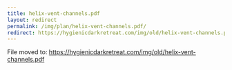 ```yaml
---
title: helix-vent-channels.pdf
layout: redirect
permalink: /img/plan/helix-vent-channels.pdf/
redirect: https://hygienicdarkretreat.com/img/old/helix-vent-channels.pdf
---
```


File moved to: <https://hygienicdarkretreat.com/img/old/helix-vent-channels.pdf>
